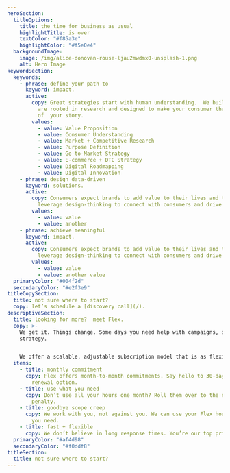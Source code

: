 ```yaml
---
heroSection:
  titleOptions:
    title: the time for business as usual
    highlightTitle: is over
    textColor: "#f85a3e"
    highlightColor: "#f5e0e4"
  backgroundImage:
    image: /img/alice-donovan-rouse-ljau2mwdmx0-unsplash-1.png
    alt: Hero Image
keywordSection:
  keywords:
    - phrase: define your path to
      keyword: impact.
      active:
        copy: Great strategies start with human understanding.  We build strategies that
          are rooted in research and designed to make your consumer the hero
          of  your story.
        values:
          - value: Value Proposition
          - value: Consumer Understanding
          - value: Market + Competitive Research
          - value: Purpose Definition
          - value: Go-to-Market Strategy
          - value: E-commerce + DTC Strategy
          - value: Digital Roadmapping
          - value: Digital Innovation
    - phrase: design data-driven
      keyword: solutions.
      active:
        copy: Consumers expect brands to add value to their lives and the world. We
          leverage design-thinking to connect with consumers and drive results.
        values:
          - value: value
          - value: another
    - phrase: achieve meaningful
      keyword: impact.
      active:
        copy: Consumers expect brands to add value to their lives and the world. We
          leverage design-thinking to connect with consumers and drive results.
        values:
          - value: value
          - value: another value
  primaryColor: "#004f2d"
  secondaryColor: "#e2f3e9"
titleCopySection:
  title: not sure where to start?
  copy: let’s schedule a [discovery call](/).
descriptiveSection:
  title: looking for more?  meet Flex.
  copy: >-
    We get it. Things change. Some days you need help with campaigns, others its
    strategy.


    We offer a scalable, adjustable subscription model that is as flexible as you need it to be. Our month-to-month solution delivers value when, where and how you need it.
  items:
    - title: monthly commitment
      copy: Flex offers month-to-month commitments. Say hello to 30-day plans with a
        renewal option.
    - title: use what you need
      copy: Don’t use all your hours one month? Roll them over to the next with no
        penalty.
    - title: goodbye scope creep
      copy: We work with you, not against you. We can use your Flex hours for anything
        you need.
    - title: fast + flexible
      copy: We don’t believe in long response times. You’re our top priority, always.
  primaryColor: "#af4d98"
  secondaryColor: "#f0ddf8"
titleSection:
  title: not sure where to start?
---
```

